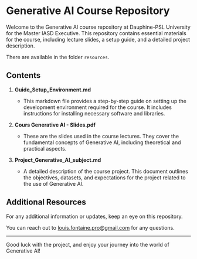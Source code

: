 # Generative AI Course Repository

Welcome to the Generative AI course repository at Dauphine-PSL University for the Master IASD Executive. This repository contains essential materials for the course, including lecture slides, a setup guide, and a detailed project description. 

There are available in the folder `resources`.

## Contents

1. **Guide_Setup_Environment.md**
   - This markdown file provides a step-by-step guide on setting up the development environment required for the course. It includes instructions for installing necessary software and libraries.

2. **Cours Generative AI - Slides.pdf**
   - These are the slides used in the course lectures. They cover the fundamental concepts of Generative AI, including theoretical and practical aspects.

3. **Project_Generative_AI_subject.md**
   - A detailed description of the course project. This document outlines the objectives, datasets, and expectations for the project related to the use of Generative AI.


## Additional Resources

For any additional information or updates, keep an eye on this repository.

You can reach out to louis.fontaine.pro@gmail.com for any questions.

---

Good luck with the project, and enjoy your journey into the world of Generative AI!
